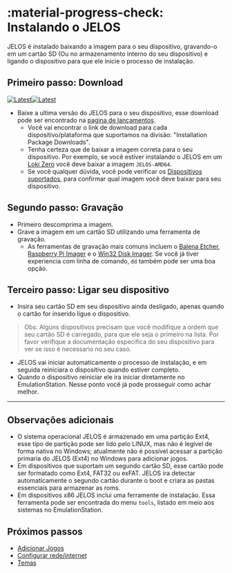 # :material-progress-check: Instalando o JELOS

JELOS é instalado baixando a imagem para o seu dispositivo, gravando-o em um cartão SD (Ou no armazenamento interno do seu dispositivo) e ligando o dispositivo para que ele inicie o processo de instalação.

## Primeiro passo: Download

[![Latest](https://img.shields.io/github/release/JustEnoughLinuxOS/distribution.svg?labelColor=111111&color=5998FF&label=Latest&style=flat#only-light)](https://github.com/JustEnoughLinuxOS/distribution/releases/latest)[![Latest](https://img.shields.io/github/release/JustEnoughLinuxOS/distribution.svg?labelColor=dddddd&color=5998FF&label=Latest&style=flat#only-dark)](https://github.com/JustEnoughLinuxOS/distribution/releases/latest)

* Baixe a ultima versão do JELOS para o seu dispositivo, esse download pode ser encontrado na [pagina de lançamentos](https://github.com/JustEnoughLinuxOS/distribution/releases/latest).
    * Você vai encontrar o link de download para cada dispositivo/plataforma que suportamos na divisão: "Installation Package Downloads".
    * Tenha certeza que de baixar a imagem correta para o seu dispositivo. Por exemplo, se você estiver instalando o JELOS em um [Loki Zero](../devices/ayn/loki-zero.md) você deve baixar a imagem `JELOS-AMD64`. 
    * Se você qualquer dúvida, você pode verificar os [Dispositivos suportados](../devices/index.md), para confirmar qual imagem você deve baixar para seu dispositivo. 

## Segundo passo: Gravação

* Primeiro descomprima a imagem.
* Grave a imagem em um cartão SD utilizando uma ferramenta de gravação.
    * As ferramentas de gravação mais comuns incluem o [Balena Etcher](https://www.balena.io/etcher/), [Raspberry Pi Imager](https://www.raspberrypi.com/software/) e o [Win32 Disk Imager](https://sourceforge.net/projects/win32diskimager/). Se você já tiver experiencia com linha de comando, `dd` também pode ser uma boa opção.

## Terceiro passo: Ligar seu dispositivo

* Insira seu cartão SD em seu dispositivo ainda desligado, apenas quando o cartão for inserido ligue o dispositivo. 
> Obs: Alguns dispositivos precisam que você modifique a ordem que seu cartão SD é carregado, para que ele seja o primeiro na lista. Por favor verifique a documentação especifica do seu dispositivo para ver se isso é necessario no seu caso.
* JELOS vai iniciar automaticamente o processo de instalação, e em seguida reiniciara o dispositivo quando estiver completo.
* Quando o dispositivo reiniciar ele ira iniciar diretamente no EmulationStation. Nesse ponto você já pode prosseguir como achar melhor.

---

## Observações adicionais

* O sistema operacional JELOS é armazenado em uma partição Ext4, esse tipo de partição pode ser lido pelo LINUX, mas não é legível de forma nativa no Windows; atualmente não é possível acessar a partição primaria do JELOS (Ext4) no Windows para adicionar jogos.
* Em dispositivos que suportam um segundo cartão SD, esse cartão pode ser formatado como Ext4, FAT32 ou exFAT. JELOS ira detectar automaticamente o segundo cartão durante o boot e criara as pastas essenciais para armazenar as roms.
* Em dispositivos x86 JELOS inclui uma ferramente de instalação. Essa ferramenta pode ser encontrada do menu `tools`, listado em meio aos sistemas no EmulationStation.

## Próximos passos

* [Adicionar Jogos](/play/add-games)
* [Configurar rede/internet](/configure/networking)
* [Temas](/configure/themes)
